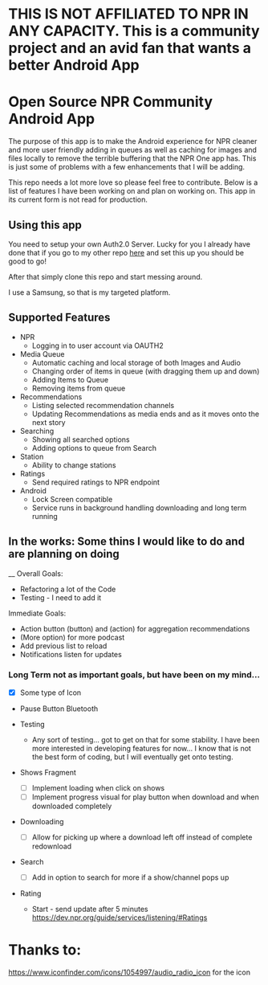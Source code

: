 # THIS IS NOT AFFILIATED TO NPR IN ANY CAPACITY. This is a community project and an avid fan that wants a better Android App

# Open Source NPR Community Android App

The purpose of this app is to make the Android experience for NPR cleaner and more user friendly
adding in queues as well as caching for images and files locally to remove the terrible buffering
that the NPR One app has. This is just some of problems with a few enhancements that I will be adding.

This repo needs a lot more love so please feel free to contribute. Below is a list of features
I have been working on and plan on working on. This app in its current form is not read for 
production.

## Using this app

You need to setup your own Auth2.0 Server. Lucky for you I already have done that if you go to
my other repo [here](https://github.com/OpenSourceNPRCommunity/oauth2_proxy) and set this up you should be good to go!

After that simply clone this repo and start messing around.

I use a Samsung, so that is my targeted platform.

## Supported Features
- NPR
    - Logging in to user account via OAUTH2
- Media Queue
    - Automatic caching and local storage of both Images and Audio
    - Changing order of items in queue (with dragging them up and down)
    - Adding Items to Queue
    - Removing items from queue
- Recommendations
    - Listing selected recommendation channels
    - Updating Recommendations as media ends and as it moves onto the next story
- Searching
    - Showing all searched options
    - Adding options to queue from Search
- Station
    - Ability to change stations
- Ratings
    - Send required ratings to NPR endpoint
- Android
    - Lock Screen compatible
    - Service runs in background handling downloading and long term running

## In the works: Some thins I would like to do and are planning on doing
__
Overall Goals:
- Refactoring a lot of the Code
- Testing - I need to add it 

Immediate Goals:
- Action button (button) and (action) for aggregation recommendations
- (More option) for more podcast
- Add previous list to reload
- Notifications listen for updates

### Long Term not as important goals, but have been on my mind...

- [X] Some type of Icon
- Pause Button Bluetooth

- Testing
    - Any sort of testing... got to get on that for some stability. I have been more interested 
    in developing features for now... I know that is not the best form of coding, but I will 
    eventually get onto testing. 

- Shows Fragment
    - [ ] Implement loading when click on shows
    - [ ] Implement progress visual for play button when download and when downloaded completely

- Downloading
    - [ ] Allow for picking up where a download left off instead of complete redownload
    
- Search
    - [ ] Add in option to search for more if a show/channel pops up
    
- Rating
    - Start - send update after 5 minutes https://dev.npr.org/guide/services/listening/#Ratings 

# Thanks to:
https://www.iconfinder.com/icons/1054997/audio_radio_icon for the icon
